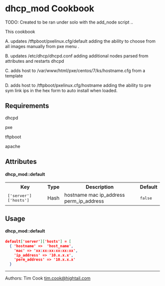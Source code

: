 dhcp_mod Cookbook
=================
TODO: Created to be ran under solo with the add_node script ..

This cookbook 

A. updates /tftpboot/pxelinux.cfg/default adding the ability to choose from all images manually from pxe menu . 

B. updates /etc/dhcp/dhcpd.conf adding additional nodes parsed from attributes and restarts dhcpd 

C. adds host to /var/www/html/pxe/centos/7/ks/hostname.cfg from a template 

D. adds host to /tftpboot/pxelinux.cfg/hostname adding the ability to pre sym link ips in the hex form to auto install when loaded. 

Requirements
------------
dhcpd 

pxe 

tftpboot 

apache 

Attributes
----------
#### dhcp_mod::default
<table>
  <tr>
    <th>Key</th>
    <th>Type</th>
    <th>Description</th>
    <th>Default</th>
  </tr>
  <tr>
    <td><tt>['server']['hosts']</tt></td>
    <td>Hash</td>
    <td>hostname mac ip_address perm_ip_address</td>
    <td><tt>false</tt></td>
  </tr>
</table>

Usage
-----
#### dhcp_mod::default


```json
default['server']['hosts'] = [
  { 'hostname' =>  'host_name', 
    'mac' => 'xx:xx:xx:xx:xx:xx', 
    'ip_address' => '10.x.x.x',
    'perm_address' => '10.x.x.x'
  } 
```


-------------------
Authors: 
Tim Cook tim.cook@hightail.com 
